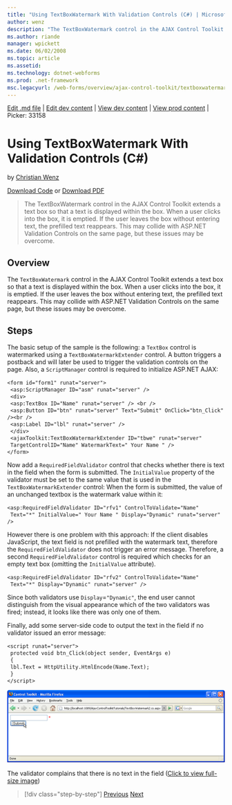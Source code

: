 ```yaml
---
title: "Using TextBoxWatermark With Validation Controls (C#) | Microsoft Docs"
author: wenz
description: "The TextBoxWatermark control in the AJAX Control Toolkit extends a text box so that a text is displayed within the box. When a user clicks into the box, it i..."
ms.author: riande
manager: wpickett
ms.date: 06/02/2008
ms.topic: article
ms.assetid: 
ms.technology: dotnet-webforms
ms.prod: .net-framework
msc.legacyurl: /web-forms/overview/ajax-control-toolkit/textboxwatermark/using-textboxwatermark-with-validation-controls-cs
---
```

[Edit .md file](C:\Projects\msc\dev\Msc.Www\Web.ASP\App_Data\github\web-forms\overview\ajax-control-toolkit\textboxwatermark\using-textboxwatermark-with-validation-controls-cs.md) | [Edit dev content](http://www.aspdev.net/umbraco#/content/content/edit/24858) | [View dev content](http://docs.aspdev.net/tutorials/web-forms/overview/ajax-control-toolkit/textboxwatermark/using-textboxwatermark-with-validation-controls-cs.html) | [View prod content](http://www.asp.net/web-forms/overview/ajax-control-toolkit/textboxwatermark/using-textboxwatermark-with-validation-controls-cs) | Picker: 33158

Using TextBoxWatermark With Validation Controls (C#)
====================
by [Christian Wenz](https://github.com/wenz)

[Download Code](http://download.microsoft.com/download/9/3/f/93f8daea-bebd-4821-833b-95205389c7d0/TextBoxWatermark2.cs.zip) or [Download PDF](http://download.microsoft.com/download/b/6/a/b6ae89ee-df69-4c87-9bfb-ad1eb2b23373/textboxwatermark2CS.pdf)

> The TextBoxWatermark control in the AJAX Control Toolkit extends a text box so that a text is displayed within the box. When a user clicks into the box, it is emptied. If the user leaves the box without entering text, the prefilled text reappears. This may collide with ASP.NET Validation Controls on the same page, but these issues may be overcome.


## Overview

The `TextBoxWatermark` control in the AJAX Control Toolkit extends a text box so that a text is displayed within the box. When a user clicks into the box, it is emptied. If the user leaves the box without entering text, the prefilled text reappears. This may collide with ASP.NET Validation Controls on the same page, but these issues may be overcome.

## Steps

The basic setup of the sample is the following: a `TextBox` control is watermarked using a `TextBoxWatermarkExtender` control. A button triggers a postback and will later be used to trigger the validation controls on the page. Also, a `ScriptManager` control is required to initialize ASP.NET AJAX:

    <form id="form1" runat="server">
     <asp:ScriptManager ID="asm" runat="server" />
     <div>
     <asp:TextBox ID="Name" runat="server" /> <br />
     <asp:Button ID="btn" runat="server" Text="Submit" OnClick="btn_Click" /><br />
     <asp:Label ID="lbl" runat="server" />
     </div>
     <ajaxToolkit:TextBoxWatermarkExtender ID="tbwe" runat="server"
     TargetControlID="Name" WatermarkText=" Your Name " />
    </form>

Now add a `RequiredFieldValidator` control that checks whether there is text in the field when the form is submitted. The `InitialValue` property of the validator must be set to the same value that is used in the `TextBoxWatermarkExtender` control: When the form is submitted, the value of an unchanged textbox is the watermark value within it:

    <asp:RequiredFieldValidator ID="rfv1" ControlToValidate="Name"
     Text="*" InitialValue=" Your Name " Display="Dynamic" runat="server" />

However there is one problem with this approach: If the client disables JavaScript, the text field is not prefilled with the watermark text, therefore the `RequiredFieldValidator` does not trigger an error message. Therefore, a second `RequiredFieldValidator` control is required which checks for an empty text box (omitting the `InitialValue` attribute).

    <asp:RequiredFieldValidator ID="rfv2" ControlToValidate="Name"
     Text="*" Display="Dynamic" runat="server" />

Since both validators use `Display`=`"Dynamic"`, the end user cannot distinguish from the visual appearance which of the two validators was fired; instead, it looks like there was only one of them.

Finally, add some server-side code to output the text in the field if no validator issued an error message:

    <script runat="server">
     protected void btn_Click(object sender, EventArgs e)
     {
     lbl.Text = HttpUtility.HtmlEncode(Name.Text);
     }
    </script>


[![The validator complains that there is no text in the field](using-textboxwatermark-with-validation-controls-cs/_static/image2.png)](using-textboxwatermark-with-validation-controls-cs/_static/image1.png)

The validator complains that there is no text in the field ([Click to view full-size image](using-textboxwatermark-with-validation-controls-cs/_static/image3.png))

>[!div class="step-by-step"] [Previous](using-textboxwatermark-in-a-formview-cs.md) [Next](using-textboxwatermark-in-a-formview-vb.md)
